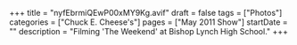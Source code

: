 +++
title = "nyfEbrmiQEwP00xMY9Kg.avif"
draft = false
tags = ["Photos"]
categories = ["Chuck E. Cheese's"]
pages = ["May 2011 Show"]
startDate = ""
description = "Filming 'The Weekend' at Bishop Lynch High School."
+++
